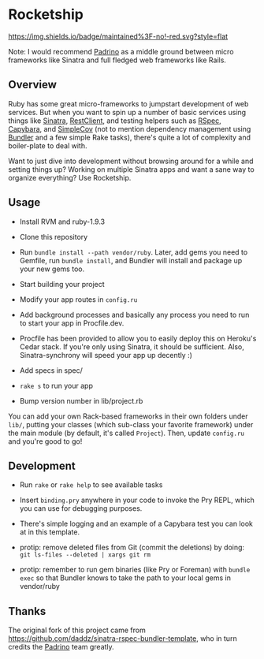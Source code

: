 # Rocketship

https://img.shields.io/badge/maintained%3F-no!-red.svg?style=flat

Note: I would recommend [Padrino](http://padrinorb.com/) as a middle ground between micro frameworks like Sinatra and full fledged web frameworks like Rails.

## Overview

Ruby has some great micro-frameworks to jumpstart development of web services. But when you want to spin up a number of basic services using things like [Sinatra](https://github.com/sinatra), [RestClient](https://github.com/adamwiggins/rest-client), and testing helpers such as [RSpec](https://github.com/rspec/rspec), [Capybara](https://github.com/jnicklas/capybara), and [SimpleCov](https://github.com/colszowka/simplecov) (not to mention dependency management using [Bundler](https://github.com/bundler/bundler) and a few simple Rake tasks), there's quite a lot of complexity and boiler-plate to deal with.

Want to just dive into development without browsing around for a while and setting things up? Working on multiple Sinatra apps and want a sane way to organize everything? Use Rocketship.

## Usage

- Install RVM and ruby-1.9.3

- Clone this repository

- Run `bundle install --path vendor/ruby`. Later, add gems you need to Gemfile, run `bundle install`, and Bundler will install and package up your new gems too.

- Start building your project

- Modify your app routes in `config.ru`

- Add background processes and basically any process you need to run to start your app in Procfile.dev.

- Procfile has been provided to allow you to easily deploy this on Heroku's Cedar stack. If you're only using Sinatra, it should be sufficient. Also, Sinatra-synchrony will speed your app up decently :)

- Add specs in spec/

- `rake s` to run your app

- Bump version number in lib/project.rb

You can add your own Rack-based frameworks in their own folders under `lib/`, putting your classes (which sub-class your favorite framework) under the main module (by default, it's called `Project`). Then, update `config.ru` and you're good to go!

## Development

- Run `rake` or `rake help` to see available tasks

- Insert `binding.pry` anywhere in your code to invoke the Pry REPL, which you can use for debugging purposes.

- There's simple logging and an example of a Capybara test you can look at in this template.

- protip: remove deleted files from Git (commit the deletions) by doing: `git ls-files --deleted | xargs git rm`

- protip: remember to run gem binaries (like Pry or Foreman) with `bundle exec` so that Bundler knows to take the path to your local gems in vendor/ruby

## Thanks

The original fork of this project came from https://github.com/daddz/sinatra-rspec-bundler-template, who in turn credits the [Padrino](http://www.padrinorb.com/) team greatly.
